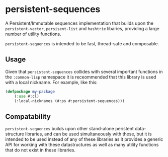 # persistent-sequences

A Persistent/Immutable sequences implementation that builds upon the `persistent-vector`, `persisent-list` and `hashtrie` libaries, providing a large number of utility functions.

`persistent-sequences` is intended to be fast, thread-safe and composable.


## Usage

Given that `persistent-sequences` collides with several important functions in the `:common-lisp` namespace it is receommended that this library is used with a local nickname. For example, like this:

```lisp
(defpackage my-package
	(:use #:cl)
	(:local-nicknames (#:ps #:persistent-sequences)))
```

## Compatability

`persistent-sequences` builds upon other stand-alone peristent data-structure libraries, and can be used simultaneously with these, but it is intended to be used instead of any of these libraries as it provides a generic API for working with these datastructures as well as many utility functions that do not exist in these libraries.
